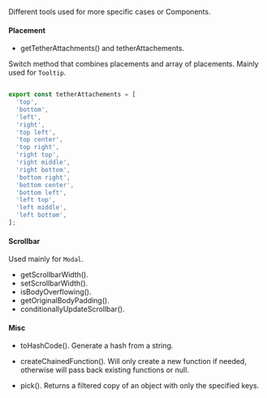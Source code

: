 Different tools used for more specific cases or Components.


#### Placement
* getTetherAttachments() and tetherAttachements.

Switch method that combines placements and array of placements. Mainly used for `Tooltip`. 

```js static

export const tetherAttachements = [
  'top',
  'bottom',
  'left',
  'right',
  'top left',
  'top center',
  'top right',
  'right top',
  'right middle',
  'right bottom',
  'bottom right',
  'bottom center',
  'bottom left',
  'left top',
  'left middle',
  'left bottom',
];

```

#### Scrollbar
Used mainly for `Modal`.

* getScrollbarWidth().
* setScrollbarWidth().
* isBodyOverflowing().
* getOriginalBodyPadding().
* conditionallyUpdateScrollbar().

#### Misc
* toHashCode().
Generate a hash from a string.

* createChainedFunction().
Will only create a new function if needed,
otherwise will pass back existing functions or null.

* pick().
Returns a filtered copy of an object with only the specified keys.
